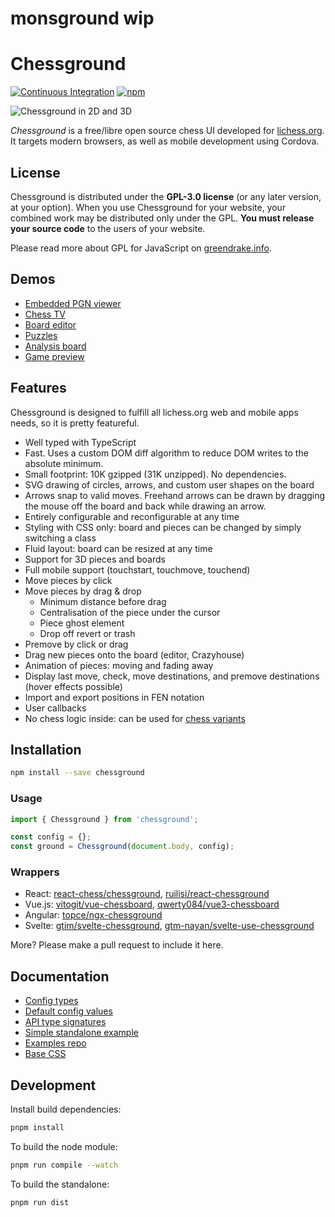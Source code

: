 # monsground wip

# Chessground

[![Continuous Integration](https://github.com/lichess-org/chessground/workflows/Continuous%20Integration/badge.svg)](https://github.com/lichess-org/chessground/actions?query=workflow%3A%22Continuous+Integration%22)
[![npm](https://img.shields.io/npm/v/chessground)](https://www.npmjs.com/package/chessground)

![Chessground in 2D and 3D](/screenshot/twin.jpg)

_Chessground_ is a free/libre open source chess UI developed for
[lichess.org](https://lichess.org).
It targets modern browsers, as well as mobile development using Cordova.

## License

Chessground is distributed under the **GPL-3.0 license** (or any later version,
at your option).
When you use Chessground for your website, your combined work may be
distributed only under the GPL. **You must release your source code** to the
users of your website.

Please read more about GPL for JavaScript on [greendrake.info](https://greendrake.info/publications/js-gpl).

## Demos

- [Embedded PGN viewer](https://github.com/lichess-org/pgn-viewer)
- [Chess TV](https://lichess.org/tv)
- [Board editor](https://lichess.org/editor)
- [Puzzles](https://lichess.org/training)
- [Analysis board](https://lichess.org/ofWXRFGy)
- [Game preview](https://lichess.org/games)

## Features

Chessground is designed to fulfill all lichess.org web and mobile apps needs, so it is pretty featureful.

- Well typed with TypeScript
- Fast. Uses a custom DOM diff algorithm to reduce DOM writes to the absolute minimum.
- Small footprint: 10K gzipped (31K unzipped). No dependencies.
- SVG drawing of circles, arrows, and custom user shapes on the board
- Arrows snap to valid moves. Freehand arrows can be drawn by dragging the mouse off the board and back while drawing an arrow.
- Entirely configurable and reconfigurable at any time
- Styling with CSS only: board and pieces can be changed by simply switching a class
- Fluid layout: board can be resized at any time
- Support for 3D pieces and boards
- Full mobile support (touchstart, touchmove, touchend)
- Move pieces by click
- Move pieces by drag & drop
  - Minimum distance before drag
  - Centralisation of the piece under the cursor
  - Piece ghost element
  - Drop off revert or trash
- Premove by click or drag
- Drag new pieces onto the board (editor, Crazyhouse)
- Animation of pieces: moving and fading away
- Display last move, check, move destinations, and premove destinations (hover effects possible)
- Import and export positions in FEN notation
- User callbacks
- No chess logic inside: can be used for [chess variants](https://lichess.org/variant)

## Installation

```sh
npm install --save chessground
```

### Usage

```js
import { Chessground } from 'chessground';

const config = {};
const ground = Chessground(document.body, config);
```

### Wrappers

- React: [react-chess/chessground](https://github.com/react-chess/chessground), [ruilisi/react-chessground](https://github.com/ruilisi/react-chessground)
- Vue.js: [vitogit/vue-chessboard](https://github.com/vitogit/vue-chessboard), [qwerty084/vue3-chessboard](https://github.com/qwerty084/vue3-chessboard)
- Angular: [topce/ngx-chessground](https://github.com/topce/ngx-chessground)
- Svelte: [gtim/svelte-chessground](https://github.com/gtim/svelte-chessground), [gtm-nayan/svelte-use-chessground](https://github.com/gtm-nayan/svelte-use-chessground)

More? Please make a pull request to include it here.

## Documentation

- [Config types](https://github.com/lichess-org/chessground/tree/master/src/config.ts)
- [Default config values](https://github.com/lichess-org/chessground/tree/master/src/state.ts)
- [API type signatures](https://github.com/lichess-org/chessground/tree/master/src/api.ts)
- [Simple standalone example](https://github.com/lichess-org/chessground/blob/master/demo.html)
- [Examples repo](https://github.com/lichess-org/chessground-examples/tree/master/src/units)
- [Base CSS](https://github.com/lichess-org/chessground-examples/blob/master/assets/chessground.css)

## Development

Install build dependencies:

```sh
pnpm install
```

To build the node module:

```sh
pnpm run compile --watch
```

To build the standalone:

```sh
pnpm run dist
```
